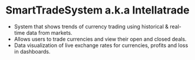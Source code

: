 # SmartTradeSystem a.k.a Intellatrade

* System that shows trends of currency trading using historical & real-time data from markets. 
* Allows users to trade currencies and view their open and closed deals. 
* Data visualization of live exchange rates for currencies, profits and loss in dashboards.
